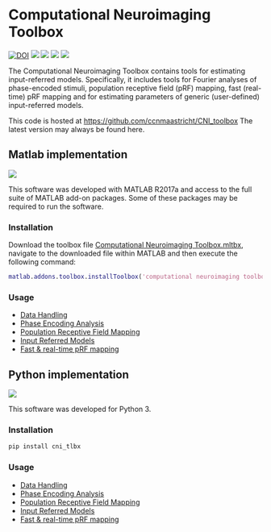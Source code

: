 # Computational Neuroimaging Toolbox

[![DOI](https://zenodo.org/badge/132882227.svg)](https://zenodo.org/badge/latestdoi/132882227)
![](https://img.shields.io/github/license/ccnmaastricht/CNI_toolbox)
![](https://img.shields.io/github/issues/ccnmaastricht/CNI_toolbox)
![](https://img.shields.io/github/forks/ccnmaastricht/CNI_toolbox)
![](https://img.shields.io/github/stars/ccnmaastricht/CNI_toolbox)

The Computational Neuroimaging Toolbox contains tools for estimating input-referred models. Specifically, it includes tools for Fourier analyses of phase-encoded stimuli, population receptive field (pRF) mapping, fast (real-time) pRF mapping and for estimating parameters of generic (user-defined) input-referred models.

This code is hosted at https://github.com/ccnmaastricht/CNI_toolbox
The latest version may always be found here.

## Matlab implementation
![](https://img.shields.io/badge/release-v2.1.1-blueviolet.svg?style=flat)

This software was developed with MATLAB R2017a and access to the full suite of MATLAB add-on packages. Some of these packages may be required to run the software.

### Installation
Download the toolbox file [Computational Neuroimaging Toolbox.mltbx](https://github.com/ccnmaastricht/CNI_toolbox/raw/master/code/matlab/computational%20neuroimaging%20toolbox.mltbx), navigate to the downloaded file within MATLAB and then execute the following command:

```MATLAB
matlab.addons.toolbox.installToolbox('computational neuroimaging toolbox.mltbx');
```
### Usage

* [Data Handling](https://github.com/ccnmaastricht/CNI_toolbox/wiki/Data-Handling-(Matlab))
* [Phase Encoding Analysis](https://github.com/ccnmaastricht/CNI_toolbox/wiki/Phase-Encoding-Analysis-(Matlab))
* [Population Receptive Field Mapping](https://github.com/ccnmaastricht/CNI_toolbox/wiki/Population-Receptive-Field-Mapping-(Matlab))
* [Input Referred Models](https://github.com/ccnmaastricht/CNI_toolbox/wiki/Input-Referred-Models-(Matlab))
* [Fast & real-time pRF mapping](https://github.com/ccnmaastricht/CNI_toolbox/wiki/Fast-&-real-time-pRF-mapping-(Matlab))

## Python implementation
![](https://img.shields.io/badge/release-v1.1.1-blueviolet.svg?style=flat)

This software was developed for Python 3.

### Installation

```Python
pip install cni_tlbx
```

### Usage

* [Data Handling](https://github.com/ccnmaastricht/CNI_toolbox/wiki/Data-Handling-(Python))
* [Phase Encoding Analysis](https://github.com/ccnmaastricht/CNI_toolbox/wiki/Phase-Encoding-Analysis-(Python))
* [Population Receptive Field Mapping](https://github.com/ccnmaastricht/CNI_toolbox/wiki/Population-Receptive-Field-Mapping-(Python))
* [Input Referred Models](https://github.com/ccnmaastricht/CNI_toolbox/wiki/Input-Referred-Models-(Python))
* [Fast & real-time pRF mapping](https://github.com/ccnmaastricht/CNI_toolbox/wiki/Fast-&-real-time-pRF-mapping-(Python))
